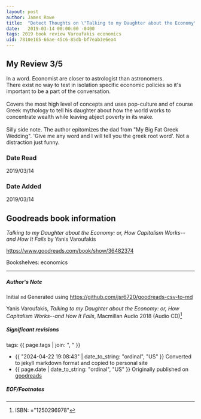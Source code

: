 ```yaml
---
layout: post
author: James Rowe
title:  "Detect Thoughts on \"Talking to my Daughter about the Economy\""
date:   2019-03-14 00:00:00 -0400
tags: 2019 book review Varoufakis economics
uid: 7810e165-66ae-45c6-85db-bf7eab3e6ea4
---
```


<!-- highly dependent on how you personally use jekyll templates, and how you want this to show up -->
<!-- escape any jekyll keys with double brackets -->

## My Review 3/5

In a word. Economist are closer to astrologist than astronomers.<br/>There exist no way to test in isolation specific economic policies so it's important to be a part of the conversation.<br/><br/>Covers the most high level of concepts and uses pop-culture and of course Greek mythology to tell his daughter about how the world works to concentrate wealth while leaving abject poverty in its wake.<br/><br/>Silly side note. The author epitomizes the dad from "My Big Fat Greek Wedding". 'Give me any word and I will tell you the greek root word'. Not a distraction just funny.

### Date Read
2019/03/14

### Date Added
2019/03/14

## Goodreads book information

*Talking to my Daughter about the Economy: or, How Capitalism Works--and How It Fails* by Yanis Varoufakis

https://www.goodreads.com/book/show/36482374

Bookshelves: economics

---

##### Author's Note

Initial `md` Generated using https://github.com/jsr6720/goodreads-csv-to-md

Yanis Varoufakis, *Talking to my Daughter about the Economy: or, How Capitalism Works--and How It Fails*,  Macmillan Audio 2018 (Audio CD)[^1]

##### Significant revisions

tags: {{ page.tags | join: ", " }} <!-- todo move this somewhere -->

- {{ "2024-04-22 19:08:43" | date_to_string: "ordinal", "US" }} Converted to jekyll markdown format and copied to personal site
- {{ page.date | date_to_string: "ordinal", "US" }} Originally published on [goodreads](https://www.goodreads.com)

##### EOF/Footnotes

[^1]: ISBN: ="1250296978"